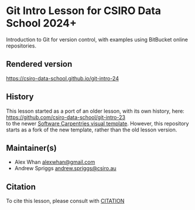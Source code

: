 # Git Intro Lesson for CSIRO Data School 2024+

Introduction to Git for version control, with examples using BitBucket online repositories.  
  
## Rendered version  
  
https://csiro-data-school.github.io/git-intro-24  
  
## History   
  
This lesson started as a port of an older lesson, with its own history, here:  
https://github.com/csiro-data-school/git-intro-23  
to the newer
[Software Carpentries visual template](https://carpentries.github.io/sandpaper-docs/index.html).
However, this repository starts as a fork of the new template, rather than the old lesson version.  
    
## Maintainer(s)

* Alex Whan <alexwhan@gmail.com>
* Andrew Spriggs <andrew.spriggs@csiro.au>

## Citation

To cite this lesson, please consult with [CITATION](CITATION)

